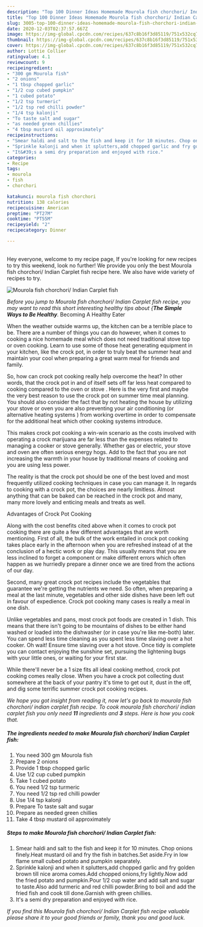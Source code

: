 ```yaml
---
description: "Top 100 Dinner Ideas Homemade Mourola fish chorchori/ Indian Carplet fish"
title: "Top 100 Dinner Ideas Homemade Mourola fish chorchori/ Indian Carplet fish"
slug: 3005-top-100-dinner-ideas-homemade-mourola-fish-chorchori-indian-carplet-fish
date: 2020-12-03T02:37:57.667Z
image: https://img-global.cpcdn.com/recipes/637c8b16f3d85119/751x532cq70/mourola-fish-chorchori-indian-carplet-fish-recipe-main-photo.jpg
thumbnail: https://img-global.cpcdn.com/recipes/637c8b16f3d85119/751x532cq70/mourola-fish-chorchori-indian-carplet-fish-recipe-main-photo.jpg
cover: https://img-global.cpcdn.com/recipes/637c8b16f3d85119/751x532cq70/mourola-fish-chorchori-indian-carplet-fish-recipe-main-photo.jpg
author: Lottie Collier
ratingvalue: 4.1
reviewcount: 9
recipeingredient:
- "300 gm Mourola fish"
- "2 onions"
- "1 tbsp chopped garlic"
- "1/2 cup cubed pumpkin"
- "1 cubed potato"
- "1/2 tsp turmeric"
- "1/2 tsp red chilli powder"
- "1/4 tsp kalonji"
- "To taste salt and sugar"
- "as needed green chillies"
- "4 tbsp mustard oil approximately"
recipeinstructions:
- "Smear haldi and salt to the fish and keep it for 10 minutes. Chop onions finely.Heat mustard oil and fry the fish in batches.Set aside.Fry in low flame small cubed potato and pumpkin separately."
- "Sprinkle kalonji and when it splutters,add chopped garlic and fry golden brown till nice aroma comes.Add chopped onions,fry lightly.Now add the fried potato and pumpkin.Pour 1/2 cup water and add salt and sugar to taste.Also add turmeric and red chilli powder.Bring to boil and add the fried fish and cook till done.Garnish with green chillies."
- "It&#39;s a semi dry preparation and enjoyed with rice."
categories:
- Recipe
tags:
- mourola
- fish
- chorchori

katakunci: mourola fish chorchori 
nutrition: 138 calories
recipecuisine: American
preptime: "PT27M"
cooktime: "PT55M"
recipeyield: "2"
recipecategory: Dinner

---
```

<br>
Hey everyone, welcome to my recipe page, If you're looking for new recipes to try this weekend, look no further! We provide you only the best Mourola fish chorchori/ Indian Carplet fish recipe here. We also have wide variety of recipes to try.
<br>


![Mourola fish chorchori/ Indian Carplet fish](https://img-global.cpcdn.com/recipes/637c8b16f3d85119/751x532cq70/mourola-fish-chorchori-indian-carplet-fish-recipe-main-photo.jpg)

<i>Before you jump to Mourola fish chorchori/ Indian Carplet fish recipe, you may want to read this short interesting healthy tips about {<strong>The Simple Ways to Be Healthy</strong>.</i>
Becoming A Healthy Eater


When the weather outside warms up, the kitchen can be a terrible place to be. There are a number of things you can do however, when it comes to cooking a nice homemade meal which does not need traditional stove top or oven cooking. Learn to use some of those heat generating equipment in your kitchen, like the crock pot, in order to truly beat the summer heat and maintain your cool when preparing a great warm meal for friends and family.

So, how can crock pot cooking really help overcome the heat? In other words, that the crock pot in and of itself sets off far less heat compared to cooking compared to the oven or stove . Here is the very first and maybe the very best reason to use the crock pot on summer time meal planning. You should also consider the fact that by not heating the house by utilizing your stove or oven you are also preventing your air conditioning (or alternative heating systems ) from working overtime in order to compensate for the additional heat which other cooking systems introduce.

This makes crock pot cooking a win-win scenario as the costs involved with operating a crock marijuana are far less than the expenses related to managing a cooker or stove generally. Whether gas or electric, your stove and oven are often serious energy hogs. Add to the fact that you are not increasing the warmth in your house by traditional means of cooking and you are using less power.

 The reality is that the crock pot should be one of the best loved and most frequently utilized cooking techniques in case you can manage it. In regards to cooking with a crock pot, the choices are nearly limitless.  Almost anything that can be baked can be reached in the crock pot and many, many more lovely and enticing meals and treats as well.

Advantages of Crock Pot Cooking

Along with the cost benefits cited above when it comes to crock pot cooking there are quite a few different advantages that are worth mentioning. First of all, the bulk of the work entailed in crock pot cooking takes place early in the afternoon when you are refreshed instead of at the conclusion of a hectic work or play day. This usually means that you are less inclined to forget a component or make different errors which often happen as we hurriedly prepare a dinner once we are tired from the actions of our day.

Second, many great crock pot recipes include the vegetables that guarantee we're getting the nutrients we need. So often, when preparing a meal at the last minute, vegetables and other side dishes have been left out in favour of expedience. Crock pot cooking many cases is really a meal in one dish.

 Unlike vegetables and pans, most crock pot foods are created in 1 dish. This means that there isn't going to be mountains of dishes to be either hand washed or loaded into the dishwasher (or in case you're like me-both) later. You can spend less time cleaning as you spent less time slaving over a hot cooker. Oh wait! Ensure time slaving over a hot stove. Once tidy is complete you can contact enjoying the sunshine set, pursuing the lightening bugs with your little ones, or waiting for your first star.

While there'll never be a 1 size fits all ideal cooking method, crock pot cooking comes really close. When you have a crock pot collecting dust somewhere at the back of your pantry it's time to get out it, dust in the off, and dig some terrific summer crock pot cooking recipes.


<i>We hope you got insight from reading it, now let's go back to mourola fish chorchori/ indian carplet fish recipe. To cook mourola fish chorchori/ indian carplet fish you only need <strong>11</strong> ingredients and <strong>3</strong> steps. Here is how you cook that.
</i>

##### The ingredients needed to make Mourola fish chorchori/ Indian Carplet fish:

1. You need 300 gm Mourola fish
1. Prepare 2 onions
1. Provide 1 tbsp chopped garlic
1. Use 1/2 cup cubed pumpkin
1. Take 1 cubed potato
1. You need 1/2 tsp turmeric
1. You need 1/2 tsp red chilli powder
1. Use 1/4 tsp kalonji
1. Prepare To taste salt and sugar
1. Prepare as needed green chillies
1. Take 4 tbsp mustard oil approximately


##### Steps to make Mourola fish chorchori/ Indian Carplet fish:

1. Smear haldi and salt to the fish and keep it for 10 minutes. Chop onions finely.Heat mustard oil and fry the fish in batches.Set aside.Fry in low flame small cubed potato and pumpkin separately.
1. Sprinkle kalonji and when it splutters,add chopped garlic and fry golden brown till nice aroma comes.Add chopped onions,fry lightly.Now add the fried potato and pumpkin.Pour 1/2 cup water and add salt and sugar to taste.Also add turmeric and red chilli powder.Bring to boil and add the fried fish and cook till done.Garnish with green chillies.
1. It&#39;s a semi dry preparation and enjoyed with rice.




<i>If you find this Mourola fish chorchori/ Indian Carplet fish recipe valuable please share it to your good friends or family, thank you and good luck.</i>
